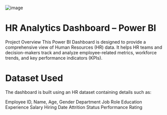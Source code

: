 ![image](https://github.com/user-attachments/assets/fb6fffad-acf0-4d8d-b8a1-a528b6f9be26)

# HR Analytics Dashboard – Power BI
Project Overview
This Power BI Dashboard is designed to provide a comprehensive view of Human Resources (HR) data. It helps HR teams and decision-makers track and analyze employee-related metrics, workforce trends, and key performance indicators (KPIs).

# Dataset Used
The dashboard is built using an HR dataset containing details such as:

Employee ID,
Name,
Age,
Gender
Department
Job Role
Education
Experience
Salary
Hiring Date
Attrition Status
Performance Rating
